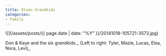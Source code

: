```yaml
---
title: Olson Grandkids
categories:
- Family
---
```


![](/assets/posts/{{ page.date | date: "%Y" }}/20141018-105721-3573.jpg)
  



Don & Kaye and the six grandkids._ (Left to right: Tyler, Mazie, Lucas, Elsa, Nora, Levi)_
